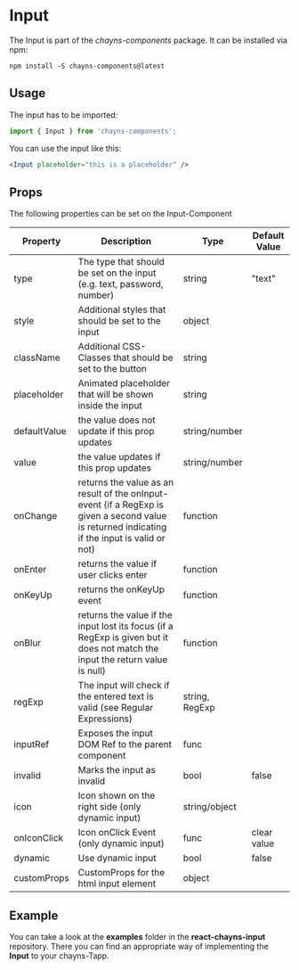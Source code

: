 # Input #

The Input is part of the *chayns-components* package. It can be installed via npm:

    npm install -S chayns-components@latest


## Usage ##

The input has to be imported:

```jsx harmony
import { Input } from 'chayns-components';
```

You can use the input like this:

```jsx harmony
<Input placeholder="this is a placeholder" />
```


## Props ##

The following properties can be set on the Input-Component

| Property     | Description                                                                       | Type           | Default Value |
|--------------|-----------------------------------------------------------------------------------|----------------|---------------|
| type         | The type that should be set on the input (e.g. text, password, number)            | string         | "text"        |
| style        | Additional styles that should be set to the input                                 | object         |               |
| className    | Additional CSS-Classes that should be set to the button                           | string         |               |
| placeholder  | Animated placeholder that will be shown inside the input                          | string         |               |
| defaultValue | the value does not update if this prop updates                                    | string/number  |               |
| value        | the value updates if this prop updates                                            | string/number  |               |
| onChange     | returns the value as an result of the onInput-event (if a RegExp is given a second value is returned indicating if the input is valid or not) | function  |  |
| onEnter      | returns the value if user clicks enter | function  |  |
| onKeyUp      | returns the onKeyUp event | function  |  |
| onBlur       | returns the value if the input lost its focus (if a RegExp is given but it does not match the input the return value is null) | function  |  |
| regExp       | The input will check if the entered text is valid (see Regular Expressions)       | string, RegExp |               |
| inputRef     | Exposes the input DOM Ref to the parent component                                 | func           |               |
| invalid      | Marks the input as invalid                                                        | bool           | false         |
| icon         | Icon shown on the right side (only dynamic input)                                 | string/object  |               |
| onIconClick  | Icon onClick Event (only dynamic input)                                           | func           | clear value   |
| dynamic      | Use dynamic input                                                                 | bool           | false         |
| customProps  | CustomProps for the html input element                                            | object         |               |


## Example ##

You can take a look at the **examples** folder in the **react-chayns-input** repository. There you can find an appropriate way of implementing the **Input** to your chayns-Tapp.
